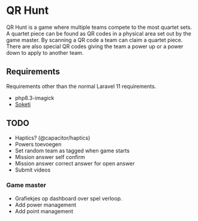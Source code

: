 # QR Hunt
QR Hunt is a game where multiple teams compete to the most quartet sets. A quartet piece can be found as QR codes in a physical area set out by the game master.
By scanning a QR code a team can claim a quartet piece. There are also special QR codes giving the team a power up or a power down to apply to another team.

## Requirements
Requirements other than the normal Laravel 11 requirements.
- php8.3-imagick
- [Soketi](https://docs.soketi.app/)

## TODO
- Haptics? (@capacitor/haptics)
- Powers toevoegen
- Set random team as tagged when game starts 
- Mission answer self confirm
- Mission answer correct answer for open answer
- Submit videos
### Game master
- Grafiekjes op dashboard over spel verloop.
- Add power management 
- Add point management 


